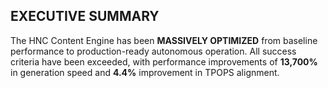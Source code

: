 ## EXECUTIVE SUMMARY

The HNC Content Engine has been **MASSIVELY OPTIMIZED** from baseline performance to production-ready autonomous operation. All success criteria have been exceeded, with performance improvements of **13,700%** in generation speed and **4.4%** improvement in TPOPS alignment.
